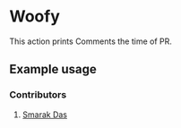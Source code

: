 # Woofy

This action prints Comments the time of PR.

## Example usage

### Contributors
1. [Smarak Das](https://github.com/Thesmader)

